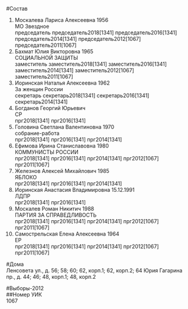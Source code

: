 #Состав  
1. Москалева Лариса Алексеевна 1956  
    МО Звездное  
    председатель председатель2018[1341] председатель2016[1341] председатель2014[1341] председатель2012[1067] председатель2011[1067]  
2. Бахмат Юлия Викторовна 1965  
    СОЦИАЛЬНОЙ ЗАЩИТЫ  
    заместитель заместитель2018[1341] заместитель2016[1341] заместитель2014[1341] заместитель2012[1067] заместитель2011[1067]  
3. Иоринская Наталья Алексеевна 1962  
    За женщин России  
    секретарь секретарь2018[1341] секретарь2016[1341] секретарь2014[1341]  
4. Богданов Георгий Юрьевич  
    СР  
    прг2018[1341] прг2016[1341]  
5. Головина Светлана Валентиновна 1970  
    собрание-работа  
    прг2018[1341] прг2016[1341] прг2014[1341]  
6. Ефимова Ирина Станиславовна 1980  
    КОММУНИСТЫ РОССИИ  
    прг2018[1341] прг2016[1341] прг2014[1341] прг2012[1067] прг2011[1067]  
7. Железнов Алексей Михайлович 1985  
    ЯБЛОКО  
    прг2018[1341] прг2016[1341] прг2014[1341]  
8. Иоринская Анастасия Владимировна 15.12.1991  
    ЛДПР  
    прг2018[1341] прг2016[1341]  
9. Москалев Роман Никитич 1988  
    ПАРТИЯ ЗА СПРАВЕДЛИВОСТЬ  
    прг2018[1341] прг2016[1341] прг2014[1341] прг2012[1067] прг2011[1067]  
10. Самострельская Елена Алексеевна 1964  
    ЕР  
    прг2018[1341] прг2016[1341] прг2014[1341] прг2012[1067] прг2011[1067]  
  
#Дома  
Ленсовета ул., д. 56; 58; 60; 62, корп.1; 62, корп.2; 64 Юрия Гагарина пр., д. 44; 46; 48, корп.1; 48, корп.2  
  
#Выборы-2012  
##Номер УИК  
1067  
